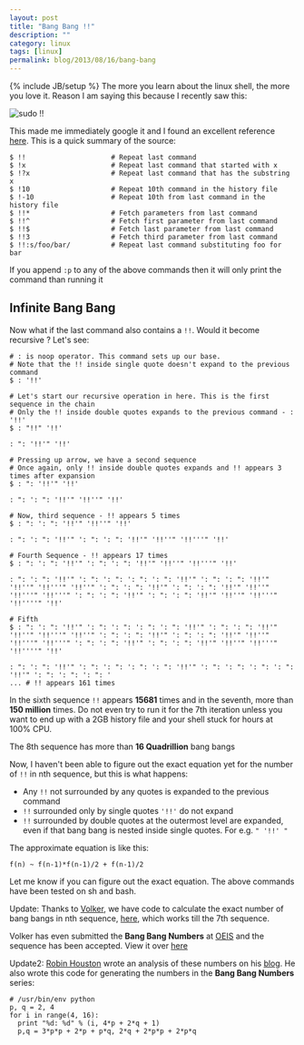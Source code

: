 ```yaml
---
layout: post
title: "Bang Bang !!"
description: ""
category: linux
tags: [linux]
permalink: blog/2013/08/16/bang-bang
---
```

{% include JB/setup %}
The more you learn about the linux shell, the more you love it. Reason I am saying this because I recently saw this:

![sudo !!](http://i.stack.imgur.com/JTMlx.png)

This made me immediately google it and I found an excellent reference [here](http://craig-russell.co.uk/2011/09/28/bang-bang-command-recall-in-linux.html#.Ug0fy2QS2a4). 
This is a quick summary of the source:

    $ !!                     # Repeat last command
    $ !x                     # Repeat last command that started with x
    $ !?x                    # Repeat last command that has the substring x
    $ !10                    # Repeat 10th command in the history file
    $ !-10                   # Repeat 10th from last command in the history file
    $ !!*                    # Fetch parameters from last command
    $ !!^                    # Fetch first parameter from last command
    $ !!$                    # Fetch last parameter from last command
    $ !!3                    # Fetch third parameter from last command
    $ !!:s/foo/bar/          # Repeat last command substituting foo for bar
    
If you append ```:p``` to any of the above commands then it will only print the command than running it

## Infinite Bang Bang

Now what if the last command also contains a ```!!```. Would it become recursive ? Let's see:

    # : is noop operator. This command sets up our base. 
    # Note that the !! inside single quote doesn't expand to the previous command
    $ : '!!'
  
    # Let's start our recursive operation in here. This is the first sequence in the chain
    # Only the !! inside double quotes expands to the previous command - : '!!'
    $ : "!!" '!!'

    : ": '!!'" '!!'

    # Pressing up arrow, we have a second sequence
    # Once again, only !! inside double quotes expands and !! appears 3 times after expansion
    $ : ": '!!'" '!!'

    : ": ': ": '!!'" '!!''" '!!'

    # Now, third sequence - !! appears 5 times
    $ : ": ': ": '!!'" '!!''" '!!'

    : ": ': ": '!!'" ': ": ': ": '!!'" '!!''" '!!'''" '!!'

    # Fourth Sequence - !! appears 17 times
    $ : ": ': ": '!!'" ': ": ': ": '!!'" '!!''" '!!'''" '!!'

    : ": ': ": '!!'" ': ": ': ": ': ": ': ": '!!'" ': ": ': ": '!!'" '!!''" '!!'''" '!!''" ': ": ': ": '!!'" ': ": ': ": '!!'" '!!''" '!!'''" '!!'''" ': ": ': ": '!!'" ': ": ': ": '!!'" '!!''" '!!'''" '!!''''" '!!'

    # Fifth
    $ : ": ': ": '!!'" ': ": ': ": ': ": ': ": '!!'" ': ": ': ": '!!'" '!!''" '!!'''" '!!''" ': ": ': ": '!!'" ': ": ': ": '!!'" '!!''" '!!'''" '!!'''" ': ": ': ": '!!'" ': ": ': ": '!!'" '!!''" '!!'''" '!!''''" '!!'

    : ": ': ": '!!'" ': ": ': ": ': ": ': ": '!!'" ': ": ': ": ': ": ': ": '!!'" ': ": ': ": ': ": '
    ... # !! appears 161 times

In the sixth sequence ```!!``` appears **15681** times and in the seventh, more than **150 million** times. Do not even try to run it for the 7th iteration unless you want to end up with a 2GB history file and your shell stuck for hours at 100% CPU.

The 8th sequence has more than **16 Quadrillion** bang bangs

Now, I haven't been able to figure out the exact equation yet for the number of ```!!``` in nth sequence,  but this is what happens:

* Any ```!!``` not surrounded by any quotes is expanded to the previous command
* ```!!``` surrounded only by single quotes ```'!!'``` do not expand
* ```!!``` surrounded by double quotes at the outermost level are expanded, even if that bang bang  is nested inside single quotes. For e.g. ```" '!!' "```

The approximate equation is like this:

    f(n) ~ f(n-1)*f(n-1)/2 + f(n-1)/2

Let me know if you can figure out the exact equation. The above commands have been tested on sh and bash.

Update: Thanks to [Volker](https://github.com/vog), we have code to calculate the exact number of bang bangs in nth sequence, [here](https://github.com/vog/bangbang), which works till the 7th sequence. 

Volker has even submitted the **Bang Bang Numbers** at [OEIS](http://en.wikipedia.org/wiki/On-Line_Encyclopedia_of_Integer_Sequences) and the sequence has been accepted. View it over [here](https://oeis.org/A228162)

Update2: [Robin Houston](https://github.com/robinhouston) wrote an analysis of these numbers on his [blog](http://bosker.wordpress.com/2013/08/16/using-group-theory-to-understand-unix-command-substitution/). He also wrote this code for generating the numbers in the **Bang Bang Numbers** series:

    # /usr/bin/env python
    p, q = 2, 4
    for i in range(4, 16):
      print "%d: %d" % (i, 4*p + 2*q + 1)
      p,q = 3*p*p + 2*p + p*q, 2*q + 2*p*p + 2*p*q 
